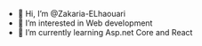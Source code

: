 - 👋 Hi, I’m @Zakaria-ELhaouari
- 👀 I’m interested in Web development
- 🌱 I’m currently learning Asp.net Core and React 
